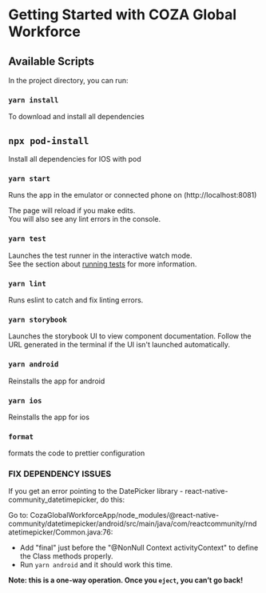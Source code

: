 # Getting Started with COZA Global Workforce

## Available Scripts

In the project directory, you can run:

### `yarn install`

To download and install all dependencies

## `npx pod-install`

Install all dependencies for IOS with pod

### `yarn start`

Runs the app in the emulator or connected phone on (http://localhost:8081)

The page will reload if you make edits.\
You will also see any lint errors in the console.

### `yarn test`

Launches the test runner in the interactive watch mode.\
See the section about [running tests](https://facebook.github.io/create-react-app/docs/running-tests) for more information.

### `yarn lint`

Runs eslint to catch and fix linting errors.

### `yarn storybook`

Launches the storybook UI to view component documentation. Follow the URL generated in the terminal if the UI isn't launched automatically.

### `yarn android`

Reinstalls the app for android

### `yarn ios`

Reinstalls the app for ios

### `format`

formats the code to prettier configuration

### FIX DEPENDENCY ISSUES

If you get an error pointing to the DatePicker library - react-native-community_datetimepicker, do this:

Go to: CozaGlobalWorkforceApp/node_modules/@react-native-community/datetimepicker/android/src/main/java/com/reactcommunity/rndatetimepicker/Common.java:76:

-   Add "final" just before the "@NonNull Context activityContext" to define the Class methods properly.
-   Run `yarn android` and it should work this time.

**Note: this is a one-way operation. Once you `eject`, you can’t go back!**
